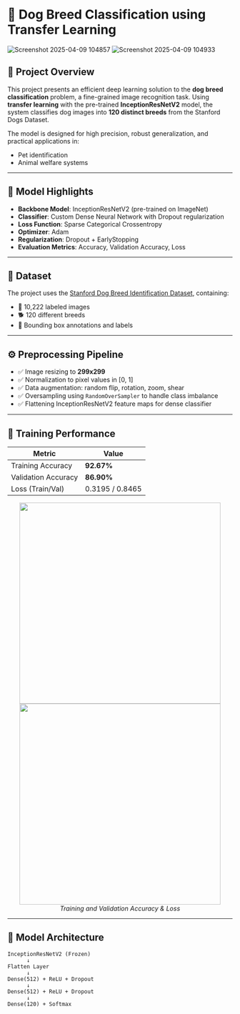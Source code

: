 # 🐶 Dog Breed Classification using Transfer Learning
![Screenshot 2025-04-09 104857](https://github.com/user-attachments/assets/c500b7fc-cf9e-426e-9283-d4c121e491c2)
![Screenshot 2025-04-09 104933](https://github.com/user-attachments/assets/7bf8e925-7889-40b0-86e0-f4f00ef4c49d)

## 📌 Project Overview

This project presents an efficient deep learning solution to the **dog breed classification** problem, a fine-grained image recognition task. Using **transfer learning** with the pre-trained **InceptionResNetV2** model, the system classifies dog images into **120 distinct breeds** from the Stanford Dogs Dataset.

The model is designed for high precision, robust generalization, and practical applications in:
- Pet identification
- Animal welfare systems

---

## 🧠 Model Highlights

- **Backbone Model**: InceptionResNetV2 (pre-trained on ImageNet)
- **Classifier**: Custom Dense Neural Network with Dropout regularization
- **Loss Function**: Sparse Categorical Crossentropy
- **Optimizer**: Adam
- **Regularization**: Dropout + EarlyStopping
- **Evaluation Metrics**: Accuracy, Validation Accuracy, Loss

---

## 📁 Dataset

The project uses the [Stanford Dog Breed Identification Dataset](https://www.kaggle.com/c/dog-breed-identification/data), containing:

- 📸 10,222 labeled images
- 🐕 120 different breeds
- 🧭 Bounding box annotations and labels

---

## ⚙️ Preprocessing Pipeline

- ✅ Image resizing to **299x299**
- ✅ Normalization to pixel values in [0, 1]
- ✅ Data augmentation: random flip, rotation, zoom, shear
- ✅ Oversampling using `RandomOverSampler` to handle class imbalance
- ✅ Flattening InceptionResNetV2 feature maps for dense classifier

---

## 🧪 Training Performance

| Metric        | Value         |
|---------------|---------------|
| Training Accuracy  | **92.67%** |
| Validation Accuracy| **86.90%** |
| Loss (Train/Val)   | 0.3195 / 0.8465 |

<p align="center">
  <img src="images/accuracy_plot.png" width="450"/> <img src="images/loss_plot.png" width="450"/>
  <br>
  <em>Training and Validation Accuracy & Loss</em>
</p>

---

## 🐾 Model Architecture

```text
InceptionResNetV2 (Frozen)
      ↓
Flatten Layer
      ↓
Dense(512) + ReLU + Dropout
      ↓
Dense(512) + ReLU + Dropout
      ↓
Dense(120) + Softmax
